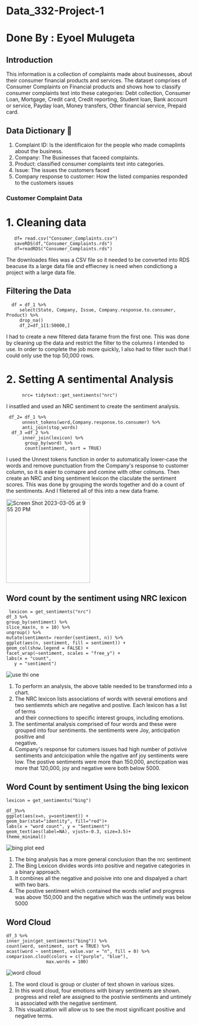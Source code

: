 # Data_332-Project-1
# Done By : Eyoel Mulugeta 

## Introduction
This information is a collection of complaints made about businesses, about their consumer financial products and services. The dataset comprises of Consumer Complaints on Financial products and shows how to classify consumer complaints text into these categories: Debt collection, Consumer Loan, Mortgage, Credit card, Credit reporting, Student loan, Bank account or service, Payday loan, Money transfers, Other financial service, Prepaid card.

## Data Dictionary 📖
 1. Complaint ID: Is the identificaion for the people who made comaplints about the business.
 2. Company: The Businesses that faceed complaints. 
 3. Product: classified consumer complaints text into categories.
 4. Issue: The issues the customers faced 
 5. Company response to customer: How the listed companies responded to the customers issues 

### Customer Complaint Data 

# 1. Cleaning data
   
       df= read.csv("Consumer_Complaints.csv")
       saveRDS(df,"Consumer_Complaints.rds")
       df=readRDS("Consumer_Complaints.rds")
  
The downloades files was a CSV file so it needed to be converted into RDS beacuse its a large data file and effiecney is need when condictiong a project with a large data file. 

## Filtering the Data 

      df = df_1 %>%
         select(State, Company, Issue, Company.response.to.consumer, Product) %>%
         drop_na()
         df_2=df_1[1:50000,]

I had to create  a new filtered data farame from the first one. This was done by cleaning up the data and restrict the filter to the columns I intended to use. In order to complete the job more quickly, I also had to filter such that I could only use the top 50,000 rows.

# 2. Setting A sentimental Analysis

          nrc= tidytext::get_sentiments("nrc")
I insatlled and used an NRC sentiment to create the sentiment analysis. 

     df_2= df_1 %>%
          unnest_tokens(word,Company.response.to.consumer) %>%
          anti_join(stop_words)
      df_3 =df_2 %>% 
          inner_join(lexicon) %>% 
           group_by(word) %>% 
           count(sentiment, sort = TRUE) 
I used the Unnest tokens function in order to automatically lower-case the words and remove punctuation from the Company's response to customer column, so it is eaier to comapre and comine with other colmuns. Then create an NRC and bing sentiment lexicon the claculate the sentiment scores. This was done by grouping the words together and do a count of the sentiments. And I filetered all of this into a new data frame. 


<img width="226" alt="Screen Shot 2023-03-05 at 9 55 20 PM" src="https://user-images.githubusercontent.com/112992643/223016941-8f88dd0c-8ec9-483d-b745-16a9ecaa6c98.png">


## Word count by the sentiment using NRC lexicon
   
     lexicon = get_sentiments("nrc")
    df_3 %>%
    group_by(sentiment) %>%
    slice_max(n, n = 10) %>% 
    ungroup() %>%
    mutate(sentiment= reorder(sentiment, n)) %>%
    ggplot(aes(n, sentiment, fill = sentiment)) +
    geom_col(show.legend = FALSE) +
    facet_wrap(~sentiment, scales = "free_y") +
    labs(x = "count",
       y = "sentiment")
![use thi one](https://user-images.githubusercontent.com/112992643/223239769-3d4292fe-d449-4059-84c4-dd24d47e0827.png)

   1. To perform an analysis, the above table needed to be transformed into a chart. 
   2. The NRC lexicon lists associations of words with several emotions and two sentiemnts which are negative and postive. Each lexicon has a list of
      terms          
       and their connections to specific interest groups, including emotions. 
   3. The sentimental analysis comprised of four words and these were grouped into four sentiments. the sentiments were Joy, anticipation positive and   
      negative.
   4. Company's response for cutomers issues had high number of potivive sentiments and antcicipation while the ngative anf joy sentiments were low. The 
      postive sentiments were more than 150,000, ancticpation was more that 120,000, joy and negative were both below 5000. 


## Word Count by sentiment Using the bing lexicon
  
    lexicon = get_sentiments("bing")

    df_3%>%
    ggplot(aes(x=n, y=sentiment)) +
    geom_bar(stat="identity", fill="red")+
    labs(x = "word count", y = "Sentiment")
    geom_text(aes(label=NA), vjust=-0.3, size=3.5)+
    theme_minimal()

![bing plot eed](https://user-images.githubusercontent.com/112992643/223234038-502f2698-37a8-493e-86b8-3a925b349b64.png)

   1. The bing analysis has a more general conclusion than the nrc sentiment 
   2. The Bing Lexicon divides words into positive and negative categories in a binary approach.
   3. It combines all the negative and poisive into one and dispalyed a chart with two bars. 
   4. The postive sentiment which contained the words relief and progress was above 150,000 and the negative which was the untimely was below 5000

## Word Cloud

    df_3 %>%
    inner_join(get_sentiments("bing")) %>%
    count(word, sentiment, sort = TRUE) %>%
    acast(word ~ sentiment, value.var = "n", fill = 0) %>%
    comparison.cloud(colors = c("purple", "blue"),
                   max.words = 100)
                   
![word clloud](https://user-images.githubusercontent.com/112992643/223245855-8040cdcd-28b9-496d-827c-ed510b49f408.png)

  1. The word cloud is group or cluster of text shown in various sizes.
  2. In this word cloud, four emotions with binary sentiments are shown. progress and relief are assigned to the postivie sentiments and untimely is
      associated with the negative sentiment. 
  3. This visualization will allow us to see the most significant positive and negative terms.   
      




















